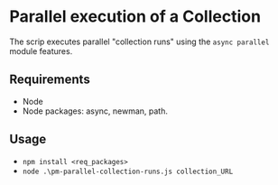 # Parallel execution of a Collection
The scrip executes parallel "collection runs" using the ```async parallel``` module features. 

## Requirements
- Node
- Node packages: async, newman, path.

## Usage 
- ```npm install <req_packages>```
- ```node .\pm-parallel-collection-runs.js collection_URL```